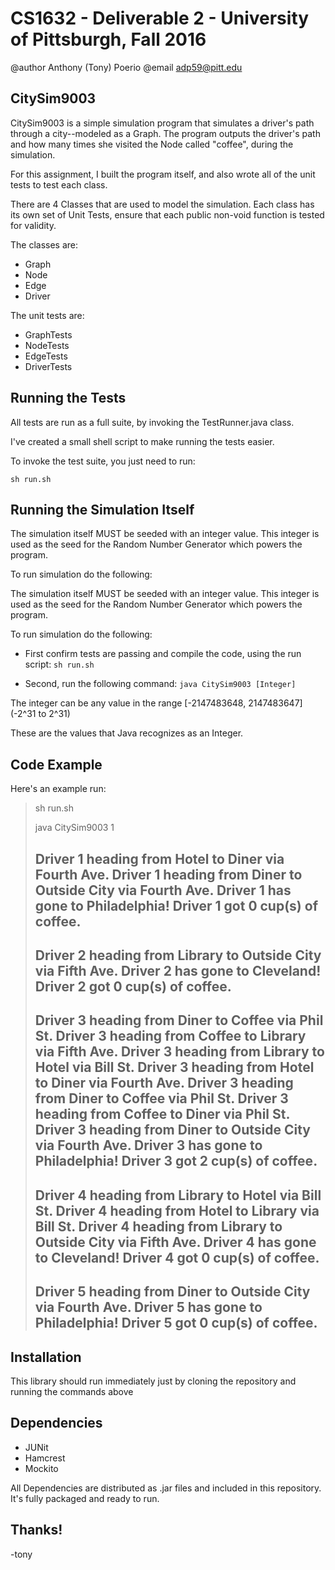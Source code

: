 # CS1632 - Deliverable 2 - University of Pittsburgh, Fall 2016
@author Anthony (Tony) Poerio
@email adp59@pitt.edu

## CitySim9003
CitySim9003 is a simple simulation program that simulates a driver's path through a city--modeled as a Graph. The program outputs the driver's path and how many times she visited the Node called "coffee", during the simulation.

For this assignment, I built the program itself, and also wrote all of the unit tests to test each class.

There are 4 Classes that are used to model the simulation. Each class has its own set of Unit Tests, ensure that each public non-void function is tested for validity.

The classes are:
* Graph
* Node
* Edge
* Driver

The unit tests are:
* GraphTests
* NodeTests
* EdgeTests
* DriverTests

## Running the Tests
All tests are run as a full suite, by invoking the TestRunner.java class.

I've created a small shell script to make running the tests easier. 

To invoke the test suite, you just need to run:

`sh run.sh`

## Running the Simulation Itself
The simulation itself MUST be seeded with an integer value. This integer is used as the seed for the Random Number Generator which powers the program.

To run simulation do the following:


The simulation itself MUST be seeded with an integer value. This integer is used as the seed for the Random Number Generator which powers the program.

To run simulation do the following:

* First confirm tests are passing and compile the code, using the run script:
`sh run.sh`

* Second, run the following command:
`java CitySim9003 [Integer]`

The integer can be any value in the range [-2147483648, 2147483647] (-2^31 to 2^31)

These are the values that Java recognizes as an Integer.


## Code Example

Here's an example run:


>sh run.sh
>
>java CitySim9003 1
>
>Driver 1 heading from Hotel to Diner via Fourth Ave.
>Driver 1 heading from Diner to Outside City via Fourth Ave.
>Driver 1 has gone to Philadelphia!
>Driver 1 got 0 cup(s) of coffee.
>-----
>Driver 2 heading from Library to Outside City via Fifth Ave.
>Driver 2 has gone to Cleveland!
>Driver 2 got 0 cup(s) of coffee.
>-----
>Driver 3 heading from Diner to Coffee via Phil St.
>Driver 3 heading from Coffee to Library via Fifth Ave.
>Driver 3 heading from Library to Hotel via Bill St.
>Driver 3 heading from Hotel to Diner via Fourth Ave.
>Driver 3 heading from Diner to Coffee via Phil St.
>Driver 3 heading from Coffee to Diner via Phil St.
>Driver 3 heading from Diner to Outside City via Fourth Ave.
>Driver 3 has gone to Philadelphia!
>Driver 3 got 2 cup(s) of coffee.
>-----
>Driver 4 heading from Library to Hotel via Bill St.
>Driver 4 heading from Hotel to Library via Bill St.
>Driver 4 heading from Library to Outside City via Fifth Ave.
>Driver 4 has gone to Cleveland!
>Driver 4 got 0 cup(s) of coffee.
>-----
>Driver 5 heading from Diner to Outside City via Fourth Ave.
>Driver 5 has gone to Philadelphia!
>Driver 5 got 0 cup(s) of coffee.
>-----

## Installation
This library should run immediately just by cloning the repository and running the commands above

## Dependencies
- JUNit
- Hamcrest
- Mockito

All Dependencies are distributed as .jar files and included in this repository. It's fully packaged and ready to run.

## Thanks!
-tony

